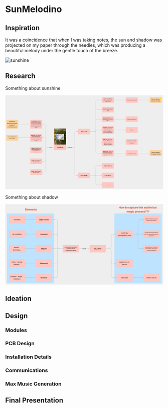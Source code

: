 # SunMelodino

## Inspiration

It was a coincidence that when I was taking notes, the sun and shadow was projected on my paper through the needles, which was producing a beautiful melody under the gentle touch of the breeze.

![sunshine](./Inspiration/sunshine.png) 

## Research

Something about sunshine

![sunshine](./Research/research.png) 

Something about shadow

![sunshine](./Research/thought.png) 

## Ideation

## Design

### Modules

### PCB Design

### Installation Details

### Communications

### Max Music Generation

## Final Presentation 

